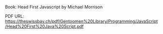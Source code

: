 Book: Head First Javascript by Michael Morrison


PDF URL: https://theswissbay.ch/pdf/Gentoomen%20Library/Programming/JavaScript/Head%20First%20Java%20Script.pdf